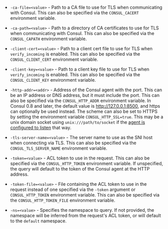 * `-ca-file=<value>` - Path to a CA file to use for TLS when communicating with Consul.
  This can also be specified via the `CONSUL_CACERT` environment variable.

* `-ca-path=<value>` - Path to a directory of CA certificates to use for TLS when
  communicating with Consul. This can also be specified via the `CONSUL_CAPATH`
  environment variable.

* `-client-cert=<value>` - Path to a client cert file to use for TLS when
  `verify_incoming` is enabled. This can also be specified via the `CONSUL_CLIENT_CERT`
  environment variable.

* `-client-key=<value>` - Path to a client key file to use for TLS when
  `verify_incoming` is enabled. This can also be specified via the `CONSUL_CLIENT_KEY`
  environment variable.

* `-http-addr=<addr>` - Address of the Consul agent with the port. This can be
  an IP address or DNS address, but it must include the port. This can also be
  specified via the `CONSUL_HTTP_ADDR` environment variable. In Consul 0.8 and
  later, the default value is http://127.0.0.1:8500, and https can optionally be
  used instead. The scheme can also be set to HTTPS by setting the environment
  variable `CONSUL_HTTP_SSL=true`. This may be a unix domain socket using
  `unix:///path/to/socket` if the [agent is configured to
  listen](/docs/agent/options.html#addresses) that way.

* `-tls-server-name=<value>` - The server name to use as the SNI host when
  connecting via TLS. This can also be specified via the `CONSUL_TLS_SERVER_NAME`
  environment variable.

* `-token=<value>` - ACL token to use in the request. This can also be specified
  via the `CONSUL_HTTP_TOKEN` environment variable. If unspecified, the query
  will default to the token of the Consul agent at the HTTP address.

* `-token-file=<value>` - File containing the ACL token to use in the request
  instead of one specified via the `-token` argument or `CONSUL_HTTP_TOKEN`
  environment variable. This can also be specified via the
  `CONSUL_HTTP_TOKEN_FILE` environment variable.
  
* `-ns=<value>` - Specifies the namespace to query.
  If not provided, the namespace will be inferred from the request's ACL token,
  or will default to the `default` namespace.
